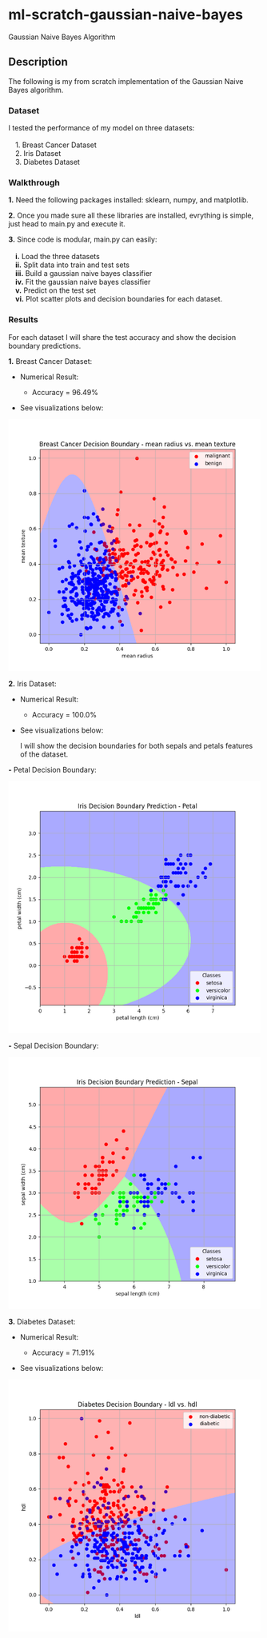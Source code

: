 # ml-scratch-gaussian-naive-bayes
Gaussian Naive Bayes Algorithm

## **Description**
The following is my from scratch implementation of the Gaussian Naive Bayes algorithm.

### **Dataset**

I tested the performance of my model on three datasets: \
\
    &emsp;1. Breast Cancer Dataset \
    &emsp;2. Iris Dataset \
    &emsp;3. Diabetes Dataset

### **Walkthrough**

**1.** Need the following packages installed: sklearn, numpy, and matplotlib.

**2.** Once you made sure all these libraries are installed, evrything is simple, just head to main.py and execute it.

**3.** Since code is modular, main.py can easily: \
\
    &emsp;**i.** Load the three datasets \
    &emsp;**ii.** Split data into train and test sets \
    &emsp;**iii.** Build a gaussian naive bayes classifier \
    &emsp;**iv.** Fit the gaussian naive bayes classifier \
    &emsp;**v.** Predict on the test set \
    &emsp;**vi.** Plot scatter plots and decision boundaries for each dataset.

### **Results**

For each dataset I will share the test accuracy and show the decision boundary predictions.

**1.** Breast Cancer Dataset:

- Numerical Result:
     - Accuracy = 96.49%

- See visualizations below:

 ![alt text](https://github.com/ZainUFarhat/ml-scratch-gaussian-naive-bayes/blob/main/plots/bc/bc_decision_boundary.png?raw=true) 

 **2.** Iris Dataset:

- Numerical Result:
     - Accuracy = 100.0%

- See visualizations below:

    I will show the decision boundaries for both sepals and petals features of the dataset.

**-** Petal Decision Boundary:

![alt text](https://github.com/ZainUFarhat/ml-scratch-gaussian-naive-bayes/blob/main/plots/iris/iris_decision_boundaries_petal.png?raw=true)

**-** Sepal Decision Boundary:

![alt text](https://github.com/ZainUFarhat/ml-scratch-gaussian-naive-bayes/blob/main/plots/iris/iris_decision_boundaries_sepal.png?raw=true)

**3.** Diabetes Dataset:

- Numerical Result:
     - Accuracy = 71.91%

- See visualizations below:

 ![alt text](https://github.com/ZainUFarhat/ml-scratch-gaussian-naive-bayes/blob/main/plots/db/db_decision_boundary.png?raw=true) 